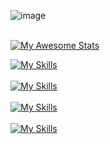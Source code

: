 ![image](https://github.com/StormTersteeg/StormTersteeg/assets/42808385/3efe84ee-02e1-497f-a937-4bd7abb724f9)
<br><br>


[![My Awesome Stats](https://awesome-github-stats.azurewebsites.net/user-stats/StormTersteeg?cardType=level&theme=github-dark&preferLogin=false)](https://git.io/awesome-stats-card)
<br>

[![My Skills](https://skillicons.dev/icons?i=cs,net,java,kotlin,androidstudio)](https://skillicons.dev)
<br/><br/>
[![My Skills](https://skillicons.dev/icons?i=vue,vuetify,nextjs,cypress,js,typescript,react,jquery,php,html,css,sass)](https://skillicons.dev)
<br/><br/>
[![My Skills](https://skillicons.dev/icons?i=cpp,mysql,postgresql,mongodb,python,selenium,discordbots)](https://skillicons.dev)
<br/><br/>
[![My Skills](https://skillicons.dev/icons?i=figma,photoshop,premiere,aftereffects)](https://skillicons.dev)
